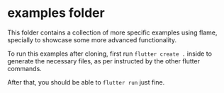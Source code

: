 # examples folder

This folder contains a collection of more specific examples using flame, specially to showcase some more advanced functionality.

To run this examples after cloning, first run `flutter create .` inside to generate the necessary files, as per instructed by the other flutter commands.

After that, you should be able to `flutter run` just fine.
